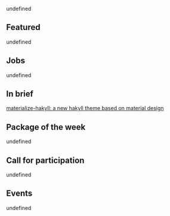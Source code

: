 <!-- 2017-11-23 -->

undefined

## Featured

undefined

## Jobs

undefined

## In brief

[materialize-hakyll: a new hakyll theme based on material design](https://futtetennismo.github.io/materialize-hakyll/)

## Package of the week

undefined

## Call for participation

undefined

## Events

undefined
